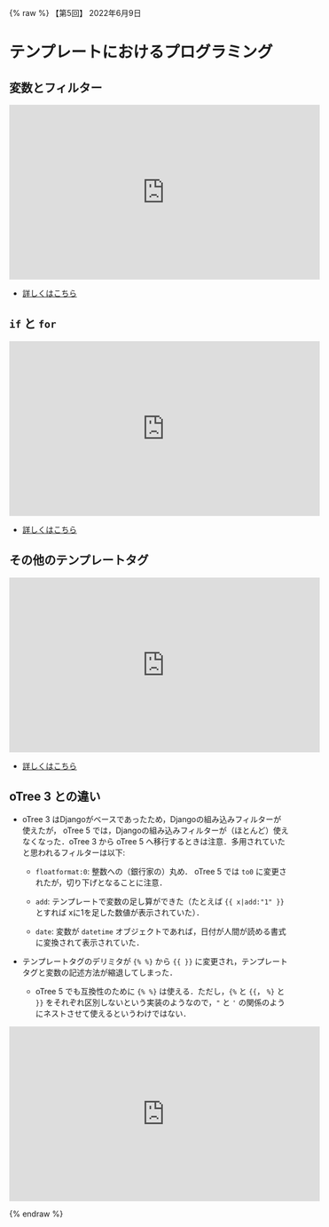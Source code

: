{% raw %}
【第5回】 2022年6月9日

# テンプレートにおけるプログラミング


## 変数とフィルター

<p class="ytubevideo"><iframe width="560" height="315" src="https://www.youtube.com/embed/K9BagHTRH3Y?rel=0&enablejsapi=1&origin=https://yshimod.github.io/" title="YouTube video player" frameborder="0" allow="accelerometer; autoplay; clipboard-write; encrypted-media; gyroscope; picture-in-picture" allowfullscreen></iframe></p>

- [詳しくはこちら](otree_ref/templatefile.md#変数の展開)



## `if` と `for`

<p class="ytubevideo"><iframe width="560" height="315" src="https://www.youtube.com/embed/6jRM-p5tJ2s?rel=0&enablejsapi=1&origin=https://yshimod.github.io/" title="YouTube video player" frameborder="0" allow="accelerometer; autoplay; clipboard-write; encrypted-media; gyroscope; picture-in-picture" allowfullscreen></iframe></p>

- [詳しくはこちら](otree_ref/templatefile.md#テンプレートタグ)



## その他のテンプレートタグ

<p class="ytubevideo"><iframe width="560" height="315" src="https://www.youtube.com/embed/FnpInHMIe1M?rel=0&enablejsapi=1&origin=https://yshimod.github.io/" title="YouTube video player" frameborder="0" allow="accelerometer; autoplay; clipboard-write; encrypted-media; gyroscope; picture-in-picture" allowfullscreen></iframe></p>

- [詳しくはこちら](otree_ref/templatefile.md#include)



## oTree 3 との違い

- oTree 3 はDjangoがベースであったため，Djangoの組み込みフィルターが使えたが， oTree 5 では，Djangoの組み込みフィルターが（ほとんど）使えなくなった．oTree 3 から oTree 5 へ移行するときは注意．多用されていたと思われるフィルターは以下:

    - `floatformat:0`: 整数への（銀行家の）丸め． oTree 5 では `to0` に変更されたが，切り下げとなることに注意．

    - `add`: テンプレートで変数の足し算ができた（たとえば `{{ x|add:"1" }}` とすれば xに1を足した数値が表示されていた）．

    - `date`: 変数が `datetime` オブジェクトであれば，日付が人間が読める書式に変換されて表示されていた．


- テンプレートタグのデリミタが `{% %}` から `{{ }}` に変更され，テンプレートタグと変数の記述方法が縮退してしまった．

    - oTree 5 でも互換性のために `{% %}` は使える．ただし，`{%` と `{{`， `%}` と `}}` をそれぞれ区別しないという実装のようなので，`"` と `'` の関係のようにネストさせて使えるというわけではない．


<p class="ytubevideo"><iframe width="560" height="315" src="https://www.youtube.com/embed/3eVb6rKUtPw?rel=0&enablejsapi=1&origin=https://yshimod.github.io/" title="YouTube video player" frameborder="0" allow="accelerometer; autoplay; clipboard-write; encrypted-media; gyroscope; picture-in-picture" allowfullscreen></iframe></p>




{% endraw %}
